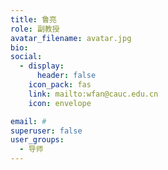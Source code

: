 ```yaml
---
title: 鲁亮
role: 副教授
avatar_filename: avatar.jpg
bio: 
social:
  - display:
      header: false
    icon_pack: fas
    link: mailto:wfan@cauc.edu.cn
    icon: envelope

email: #
superuser: false
user_groups:
  - 导师
---
```

